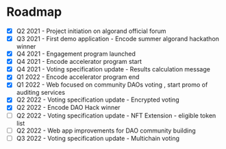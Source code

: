 # Roadmap

* [x] Q2 2021 - Project initiation on algorand official forum
* [x] Q3 2021 - First demo application - Encode summer algorand hackathon winner
* [x] Q4 2021 - Engagement program launched
* [x] Q4 2021 - Encode accelerator program start
* [x] Q4 2021 - Voting specification update - Results calculation message
* [x] Q1 2022 - Encode accelerator program end
* [x] Q1 2022 - Web focused on community DAOs voting , start promo of auditing services
* [x] Q2 2022 - Voting specification update - Encrypted voting
* [x] Q2 2022 - Encode DAO Hack winner
* [ ] Q2 2022 - Voting specification update - NFT Extension - eligible token list
* [ ] Q2 2022 - Web app improvements for DAO community building
* [ ] Q3 2022 - Voting specification update - Multichain voting
